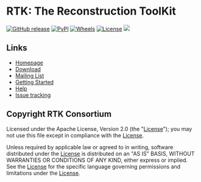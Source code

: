 RTK: The Reconstruction ToolKit
===============================

[![GitHub release](https://img.shields.io/github/release/SimonRit/RTK.svg)](https://github.com/SimonRit/RTK/releases/latest)
[![PyPI](https://img.shields.io/pypi/v/itk-rtk.svg)](https://pypi.python.org/pypi/itk-rtk)
[![Wheels](https://img.shields.io/pypi/wheel/itk-rtk.svg)](https://pypi.org/project/itk-rtk)
[![License](https://img.shields.io/badge/License-Apache%202.0-blue.svg)](https://github.com/SimonRit/RTK/blob/master/LICENSE.TXT)
[![][gha-img]][gha-link]

[gha-img]: https://github.com/SimonRit/RTK/actions/workflows/build-test-package.yml/badge.svg
[gha-link]: https://github.com/SimonRit/RTK/actions/workflows/build-test-package.yml


Links
-----

* [Homepage](https://www.openrtk.org)
* [Download](https://www.openrtk.org/RTK/resources/software.html)
* [Mailing List](https://public.kitware.com/mailman/listinfo/rtk-users)
* [Getting Started](GettingStarted.md)
* [Help](https://wiki.openrtk.org)
* [Issue tracking](https://github.com/SimonRit/RTK/issues)


Copyright RTK Consortium
------------------------

  Licensed under the Apache License, Version 2.0 (the
  "[License](https://www.apache.org/licenses/LICENSE-2.0.txt)"); you may not use
  this file except in compliance with the
  [License](https://www.apache.org/licenses/LICENSE-2.0.txt).

  Unless required by applicable law or agreed to in writing, software
  distributed under the
  [License](https://www.apache.org/licenses/LICENSE-2.0.txt) is distributed on
  an "AS IS" BASIS, WITHOUT WARRANTIES OR CONDITIONS OF ANY KIND, either
  express or implied. See the
  [License](https://www.apache.org/licenses/LICENSE-2.0.txt) for the specific
  language governing permissions and limitations under the
  [License](https://www.apache.org/licenses/LICENSE-2.0.txt).
